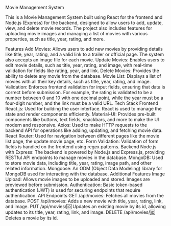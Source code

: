 Movie Management System


This is a Movie Management System built using React for the frontend and Node.js (Express) for the backend, designed to allow users to add, update, view, and delete movie records. The project also includes features for uploading movie images and managing a list of movies with various properties, such as title, year, rating, and more.

Features
Add Movies: Allows users to add new movies by providing details like title, year, rating, and a valid link to a trailer or official page. The system also accepts an image file for each movie.
Update Movies: Enables users to edit movie details, such as title, year, rating, and image, with real-time validation for fields like rating, year, and link.
Delete Movies: Provides the ability to delete any movie from the database.
Movie List: Displays a list of movies with all their key details, such as title, year, rating, and image.
Validation: Enforces frontend validation for input fields, ensuring that data is correct before submission. For example, the rating is validated to be a number between 0 and 10 with one decimal point, while the year must be a four-digit number, and the link must be a valid URL.
Tech Stack
Frontend
React.js: Used for building the user interface. React is used to manage the state and render components efficiently.
Material-UI: Provides pre-built components like buttons, text fields, snackbars, and more to make the UI modern and responsive.
Axios: Used to make HTTP requests to the backend API for operations like adding, updating, and fetching movie data.
React Router: Used for navigation between different pages like the movie list page, the update movie page, etc.
Form Validation: Validation of form fields is handled on the frontend using regex patterns.
Backend
Node.js with Express: The backend is powered by Node.js and Express.js, providing RESTful API endpoints to manage movies in the database.
MongoDB: Used to store movie data, including title, year, rating, image path, and other related information.
Mongoose: An ODM (Object Data Modeling) library for MongoDB used for interacting with the database.
Additional Features
Image Upload: Allows movie images to be uploaded and stored. Images are previewed before submission.
Authentication: Basic token-based authentication (JWT) is used for securing endpoints that require authentication.
API Endpoints
GET /api/movies: Fetches all movies from the database.
POST /api/movies: Adds a new movie with title, year, rating, link, and image.
PUT /api/movies/:id: Updates an existing movie by its id, allowing updates to its title, year, rating, link, and image.
DELETE /api/movies/:id: Deletes a movie by its id.
